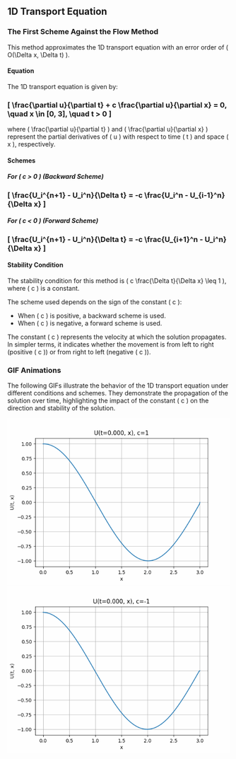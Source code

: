 ## 1D Transport Equation

### The First Scheme Against the Flow Method

This method approximates the 1D transport equation with an error order of \( O(\Delta x, \Delta t) \).

#### Equation

The 1D transport equation is given by:

### \[ \frac{\partial u}{\partial t} + c \frac{\partial u}{\partial x} = 0, \quad x \in [0, 3], \quad t > 0 \]

where \( \frac{\partial u}{\partial t} \) and \( \frac{\partial u}{\partial x} \) represent the partial derivatives of \( u \) with respect to time \( t \) and space \( x \), respectively.

#### Schemes

##### For \( c > 0 \) (Backward Scheme)

### \[ \frac{U_i^{n+1} - U_i^n}{\Delta t} = -c \frac{U_i^n - U_{i-1}^n}{\Delta x} \]

##### For \( c < 0 \) (Forward Scheme)

### \[ \frac{U_i^{n+1} - U_i^n}{\Delta t} = -c \frac{U_{i+1}^n - U_i^n}{\Delta x} \]

#### Stability Condition

The stability condition for this method is \( c \frac{\Delta t}{\Delta x} \leq 1 \), where \( c \) is a constant.

The scheme used depends on the sign of the constant \( c \):
- When \( c \) is positive, a backward scheme is used.
- When \( c \) is negative, a forward scheme is used.

The constant \( c \) represents the velocity at which the solution propagates. In simpler terms, it indicates whether the movement is from left to right (positive \( c \)) or from right to left (negative \( c \)).

### GIF Animations

The following GIFs illustrate the behavior of the 1D transport equation under different conditions and schemes. They demonstrate the propagation of the solution over time, highlighting the impact of the constant \( c \) on the direction and stability of the solution.

![](https://github.com/Mukhammedali22/MCMPHYSPROCESS-Spring-2024/blob/main/Week5/HW5_2_backward.gif)
![](https://github.com/Mukhammedali22/MCMPHYSPROCESS-Spring-2024/blob/main/Week5/HW5_2_forward.gif)
